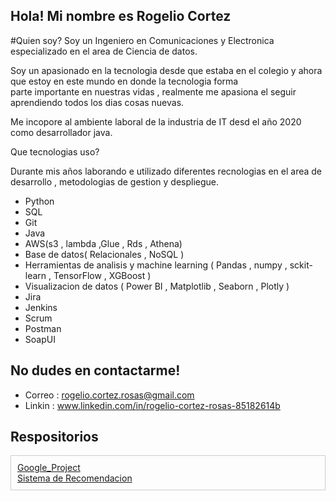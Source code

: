 ## Hola! Mi nombre  es Rogelio Cortez

#Quien soy?
Soy un Ingeniero en Comunicaciones y Electronica especializado en el area de Ciencia de datos.

Soy un apasionado en la tecnologia desde que estaba en el colegio y ahora que estoy en este mundo en donde la tecnologia forma  
parte importante en nuestras vidas , realmente me apasiona el seguir aprendiendo todos los dias cosas nuevas.

Me incopore al ambiente laboral de la industria de IT desd el año 2020 como desarrollador java.


Que tecnologias uso?

Durante mis años laborando e utilizado diferentes recnologias en el area de desarrollo , metodologias de gestion y despliegue.
* Python
* SQL
* Git
* Java
* AWS(s3 , lambda  ,Glue , Rds , Athena)
* Base de datos( Relacionales , NoSQL )
* Herramientas de analisis y machine learning ( Pandas , numpy , sckit-learn , TensorFlow , XGBoost )
* Visualizacion de datos ( Power BI , Matplotlib , Seaborn , Plotly )
* Jira
* Jenkins
* Scrum
* Postman
* SoapUI


## No dudes en contactarme!

* Correo : rogelio.cortez.rosas@gmail.com
* Linkin : www.linkedin.com/in/rogelio-cortez-rosas-85182614b

## Respositorios

<div style="border: 1px solid #ccc; padding: 10px; margin-bottom: 10px;">
  <a href="[https://github.com/usuario/nombre-del-repositorio-frontend](https://github.com/Gustavocoello/PF_Google_Yelp/tree/main)]">Google_Project</a><br>
  <a href="[https://github.com/RogerCortezRosas/ML_Sistema_Recomendacion_Peliculas]">Sistema de Recomendacion</a>
</div>
